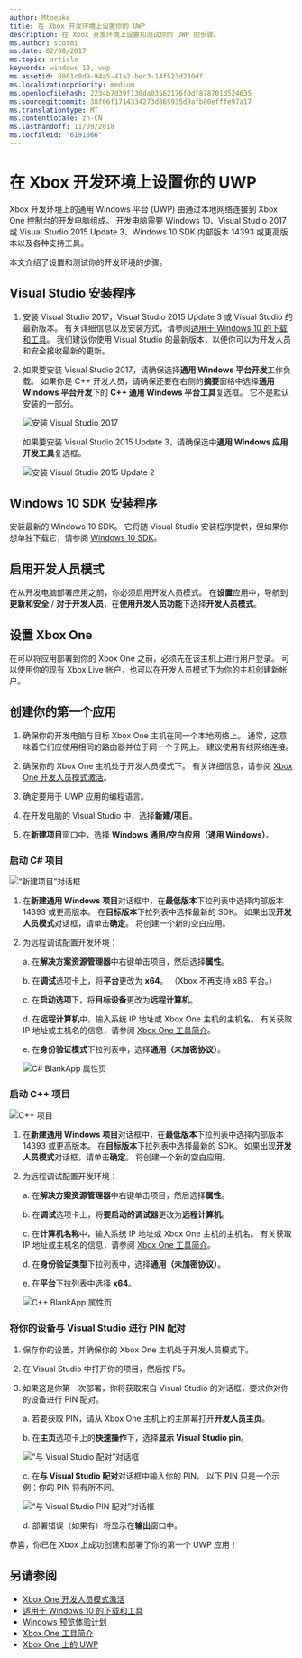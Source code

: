 ```yaml
---
author: Mtoepke
title: 在 Xbox 开发环境上设置你的 UWP
description: 在 Xbox 开发环境上设置和测试你的 UWP 的步骤。
ms.author: scotmi
ms.date: 02/08/2017
ms.topic: article
keywords: windows 10, uwp
ms.assetid: 8801c0d9-94a5-41a2-bec3-14f523d230df
ms.localizationpriority: medium
ms.openlocfilehash: 2234b7d39f130da03562176f0df878701d524635
ms.sourcegitcommit: 38f06f1714334273d865935d9afb80efffe97a17
ms.translationtype: MT
ms.contentlocale: zh-CN
ms.lasthandoff: 11/09/2018
ms.locfileid: "6191866"
---
```

# <a name="set-up-your-uwp-on-xbox-development-environment"></a>在 Xbox 开发环境上设置你的 UWP

Xbox 开发环境上的通用 Windows 平台 (UWP) 由通过本地网络连接到 Xbox One 控制台的开发电脑组成。
开发电脑需要 Windows 10、Visual Studio 2017 或 Visual Studio 2015 Update 3、Windows 10 SDK 内部版本 14393 或更高版本以及各种支持工具。


本文介绍了设置和测试你的开发环境的步骤。

## <a name="visual-studio-setup"></a>Visual Studio 安装程序

1. 安装 Visual Studio 2017，Visual Studio 2015 Update 3 或 Visual Studio 的最新版本。 有关详细信息以及安装方式，请参阅[适用于 Windows 10 的下载和工具](https://dev.windows.com/downloads)。 我们建议你使用 Visual Studio 的最新版本，以便你可以为开发人员和安全接收最新的更新。

2. 如果要安装 Visual Studio 2017，请确保选择**通用 Windows 平台开发**工作负载。 如果你是 C++ 开发人员，请确保还要在右侧的**摘要**窗格中选择**通用 Windows 平台开发**下的 **C++ 通用 Windows 平台工具**复选框。 它不是默认安装的一部分。

    ![安装 Visual Studio 2017](images/development-environment-setup-1.png)

    如果要安装 Visual Studio 2015 Update 3，请确保选中**通用 Windows 应用开发工具**复选框。

    ![安装 Visual Studio 2015 Update 2](images/vs_install_tools.png)

## <a name="windows-10-sdk-setup"></a>Windows 10 SDK 安装程序

安装最新的 Windows 10 SDK。 它将随 Visual Studio 安装程序提供，但如果你想单独下载它，请参阅 [Windows 10 SDK](https://developer.microsoft.com/windows/downloads/windows-10-sdk)。


## <a name="enabling-developer-mode"></a>启用开发人员模式

在从开发电脑部署应用之前，你必须启用开发人员模式。 在**设置**应用中，导航到**更新和安全** / **对于开发人员**，在**使用开发人员功能**下选择**开发人员模式**。

## <a name="setting-up-your-xbox-one"></a>设置 Xbox One

在可以将应用部署到你的 Xbox One 之前，必须先在该主机上进行用户登录。 可以使用你的现有 Xbox Live 帐户，也可以在开发人员模式下为你的主机创建新帐户。 

## <a name="create-your-first-app"></a>创建你的第一个应用

1. 确保你的开发电脑与目标 Xbox One 主机在同一个本地网络上。 通常，这意味着它们应使用相同的路由器并位于同一个子网上。 建议使用有线网络连接。

2. 确保你的 Xbox One 主机处于开发人员模式下。  有关详细信息，请参阅 [Xbox One 开发人员模式激活](devkit-activation.md)。

3. 确定要用于 UWP 应用的编程语言。

4. 在开发电脑的 Visual Studio 中，选择**新建/项目**。

5. 在**新建项目**窗口中，选择 **Windows 通用/空白应用（通用 Windows）**。

### <a name="starting-a-c-project"></a>启动 C# 项目

  ![“新建项目”对话框](images/development-environment-setup-2.png)

1. 在**新建通用 Windows 项目**对话框中，在**最低版本**下拉列表中选择内部版本 14393 或更高版本。 在**目标版本**下拉列表中选择最新的 SDK。 如果出现**开发人员模式**对话框，请单击**确定**。 将创建一个新的空白应用。

2. 为远程调试配置开发环境：

    a. 在**解决方案资源管理器**中右键单击项目，然后选择**属性**。

    b. 在**调试**选项卡上，将**平台**更改为 **x64**。 （Xbox 不再支持 x86 平台。）

    c. 在**启动选项**下，将**目标设备**更改为**远程计算机**。

    d. 在**远程计算机**中，输入系统 IP 地址或 Xbox One 主机的主机名。 有关获取 IP 地址或主机名的信息，请参阅 [Xbox One 工具简介](introduction-to-xbox-tools.md)。

    e. 在**身份验证模式**下拉列表中，选择**通用（未加密协议）**。

    ![C# BlankApp 属性页](images/vs_remote.jpg)

### <a name="starting-a-c-project"></a>启动 C++ 项目

  ![C++ 项目](images/development-environment-setup-3.png)

1. 在**新建通用 Windows 项目**对话框中，在**最低版本**下拉列表中选择内部版本 14393 或更高版本。 在**目标版本**下拉列表中选择最新的 SDK。 如果出现**开发人员模式**对话框，请单击**确定**。 将创建一个新的空白应用。

2. 为远程调试配置开发环境：

   a. 在**解决方案资源管理器**中右键单击项目，然后选择**属性**。

   b. 在**调试**选项卡上，将**要启动的调试器**更改为**远程计算机**。

   c. 在**计算机名称**中，输入系统 IP 地址或 Xbox One 主机的主机名。 有关获取 IP 地址或主机名的信息，请参阅 [Xbox One 工具简介](introduction-to-xbox-tools.md)。

   d. 在**身份验证类型**下拉列表中，选择**通用（未加密协议）**。

   e. 在**平台**下拉列表中选择 **x64**。

    ![C++ BlankApp 属性页](images/development-environment-setup-4.png)

### <a name="pin-pair-your-device-with-visual-studio"></a>将你的设备与 Visual Studio 进行 PIN 配对

1. 保存你的设置，并确保你的 Xbox One 主机处于开发人员模式下。

2. 在 Visual Studio 中打开你的项目，然后按 F5。

3. 如果这是你第一次部署，你将获取来自 Visual Studio 的对话框，要求你对你的设备进行 PIN 配对。

    a. 若要获取 PIN，请从 Xbox One 主机上的主屏幕打开**开发人员主页**。

    b. 在**主页**选项卡上的**快速操作**下，选择**显示 Visual Studio pin**。
  
    ![“与 Visual Studio 配对”对话框](images/development-environment-setup-5.png)

    c. 在**与 Visual Studio 配对**对话框中输入你的 PIN。 以下 PIN 只是一个示例；你的 PIN 将有所不同。

    ![“与 Visual Studio PIN 配对”对话框](images/devhome_pin.png)

    d. 部署错误（如果有）将显示在**输出**窗口中。

恭喜，你已在 Xbox 上成功创建和部署了你的第一个 UWP 应用！

## <a name="see-also"></a>另请参阅
- [Xbox One 开发人员模式激活](devkit-activation.md)  
- [适用于 Windows 10 的下载和工具](https://dev.windows.com/downloads)  
- [Windows 预览体验计划](http://go.microsoft.com/fwlink/?LinkId=780552)  
- [Xbox One 工具简介](introduction-to-xbox-tools.md) 
- [Xbox One 上的 UWP](index.md)